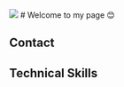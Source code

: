 <img src="https://capsule-render.vercel.app/api?type=waving&height=300&color=0:ff9a9e,100:89c4f4&text=Yerim%20Github&section=header">
# Welcome to my page 😊

## Contact

## Technical Skills
